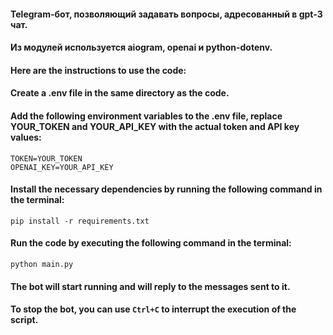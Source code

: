 #### Telegram-бот, позволяющий задавать вопросы, адресованный в gpt-3 чат.
#### Из модулей используется aiogram, openai и python-dotenv.
#### Here are the instructions to use the code:

#### Create a .env file in the same directory as the code.

#### Add the following environment variables to the .env file, replace YOUR_TOKEN and YOUR_API_KEY with the actual token and API key values:
```
TOKEN=YOUR_TOKEN
OPENAI_KEY=YOUR_API_KEY
```
#### Install the necessary dependencies by running the following command in the terminal:
```
pip install -r requirements.txt
```
#### Run the code by executing the following command in the terminal:
```
python main.py
```
#### The bot will start running and will reply to the messages sent to it.
#### To stop the bot, you can use `Ctrl+C` to interrupt the execution of the script.
